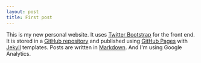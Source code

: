 ```yaml
---
layout: post
title: First post
---
```


This is my new personal website. It uses [Twitter Bootstrap](http://twitter.github.com/bootstrap) for the front end. It is stored in a [GitHub repository](https://github.com/blakebutcher/blakebutcher.github.com) and published using [GitHub Pages](http://pages.github.com/) with [Jekyll](https://github.com/mojombo/jekyll) templates. Posts are written in [Markdown](http://daringfireball.net/projects/markdown/). And I'm using Google Analytics.
